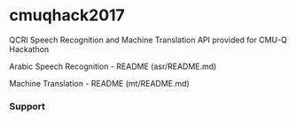 # cmuqhack2017

QCRI Speech Recognition and Machine Translation API provided for CMU-Q Hackathon

Arabic Speech Recognition - README (asr/README.md)

Machine Translation - README (mt/README.md)

### Support

